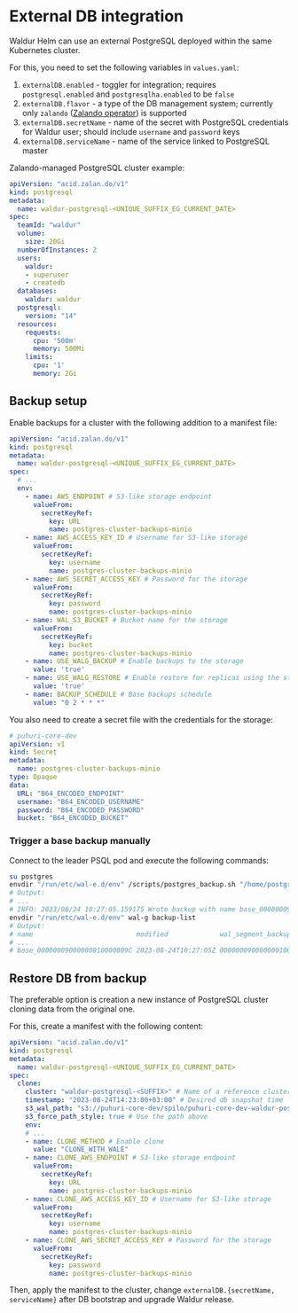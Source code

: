 <!-- EXTERNAL DOCUMENT
Source: https://code.opennodecloud.com/waldur/waldur-helm.git
Branch: master
Remote Path: docs//external-db-integration.md
Local Path: docs/admin-guide/deployment/helm/docs/
Last Sync: 2025-10-31T03:04:10.120902

WARNING: This file is automatically synchronized from the source repository.
DO NOT EDIT this file directly. Changes will be overwritten.
Edit the source at: https://code.opennodecloud.com/waldur/waldur-helm.git/-/tree/master/docs//external-db-integration.md
-->


# External DB integration

Waldur Helm can use an external PostgreSQL deployed within the same Kubernetes cluster.

For this, you need to set the following variables in `values.yaml`:

1. `externalDB.enabled` - toggler for integration; requires `postgresql.enabled` and `postgresqlha.enabled` to be `false`
2. `externalDB.flavor` - a type of the DB management system; currently only `zalando` ([Zalando operator](https://postgres-operator.readthedocs.io/en/latest/)) is supported
3. `externalDB.secretName` - name of the secret with PostgreSQL credentials for Waldur user; should include `username` and `password` keys
4. `externalDB.serviceName` - name of the service linked to PostgreSQL master

Zalando-managed PostgreSQL cluster example:

```yaml
apiVersion: "acid.zalan.do/v1"
kind: postgresql
metadata:
  name: waldur-postgresql-<UNIQUE_SUFFIX_EG_CURRENT_DATE>
spec:
  teamId: "waldur"
  volume:
    size: 20Gi
  numberOfInstances: 2
  users:
    waldur:
    - superuser
    - createdb
  databases:
    waldur: waldur
  postgresql:
    version: "14"
  resources:
    requests:
      cpu: '500m'
      memory: 500Mi
    limits:
      cpu: '1'
      memory: 2Gi
```

## Backup setup

Enable backups for a cluster with the following addition to a manifest file:

```yaml
apiVersion: "acid.zalan.do/v1"
kind: postgresql
metadata:
  name: waldur-postgresql-<UNIQUE_SUFFIX_EG_CURRENT_DATE>
spec:
  # ...
  env:
    - name: AWS_ENDPOINT # S3-like storage endpoint
      valueFrom:
        secretKeyRef:
          key: URL
          name: postgres-cluster-backups-minio
    - name: AWS_ACCESS_KEY_ID # Username for S3-like storage
      valueFrom:
        secretKeyRef:
          key: username
          name: postgres-cluster-backups-minio
    - name: AWS_SECRET_ACCESS_KEY # Password for the storage
      valueFrom:
        secretKeyRef:
          key: password
          name: postgres-cluster-backups-minio
    - name: WAL_S3_BUCKET # Bucket name for the storage
      valueFrom:
        secretKeyRef:
          key: bucket
          name: postgres-cluster-backups-minio
    - name: USE_WALG_BACKUP # Enable backups to the storage
      value: 'true'
    - name: USE_WALG_RESTORE # Enable restore for replicas using the storage
      value: 'true'
    - name: BACKUP_SCHEDULE # Base backups schedule
      value: "0 2 * * *"
```

You also need to create a secret file with the credentials for the storage:

```yaml
# puhuri-core-dev
apiVersion: v1
kind: Secret
metadata:
  name: postgres-cluster-backups-minio
type: Opaque
data:
  URL: "B64_ENCODED_ENDPOINT"
  username: "B64_ENCODED_USERNAME"
  password: "B64_ENCODED_PASSWORD"
  bucket: "B64_ENCODED_BUCKET"

```

### Trigger a base backup manually

Connect to the leader PSQL pod and execute the following commands:

```bash
su postgres
envdir "/run/etc/wal-e.d/env" /scripts/postgres_backup.sh "/home/postgres/pgdata/pgroot/data"
# Output:
# ...
# INFO: 2023/08/24 10:27:05.159175 Wrote backup with name base_00000009000000010000009C
envdir "/run/etc/wal-e.d/env" wal-g backup-list
# Output:
# name                          modified             wal_segment_backup_start
# ...
# base_00000009000000010000009C 2023-08-24T10:27:05Z 00000009000000010000009C
```

## Restore DB from backup

The preferable option is creation a new instance of PostgreSQL cluster cloning data from the original one.

For this, create a manifest with the following content:

```yaml
apiVersion: "acid.zalan.do/v1"
kind: postgresql
metadata:
  name: waldur-postgresql-<UNIQUE_SUFFIX_EG_CURRENT_DATE>
spec:
  clone:
    cluster: "waldur-postgresql-<SUFFIX>" # Name of a reference cluster
    timestamp: "2023-08-24T14:23:00+03:00" # Desired db snapshot time
    s3_wal_path: "s3://puhuri-core-dev/spilo/puhuri-core-dev-waldur-postgresql/wal/" # Path to a directory with WALs in S3 bucket
    s3_force_path_style: true # Use the path above
    env:
    # ...
    - name: CLONE_METHOD # Enable clone
      value: "CLONE_WITH_WALE"
    - name: CLONE_AWS_ENDPOINT # S3-like storage endpoint
      valueFrom:
        secretKeyRef:
          key: URL
          name: postgres-cluster-backups-minio
    - name: CLONE_AWS_ACCESS_KEY_ID # Username for S3-like storage
      valueFrom:
        secretKeyRef:
          key: username
          name: postgres-cluster-backups-minio
    - name: CLONE_AWS_SECRET_ACCESS_KEY # Password for the storage
      valueFrom:
        secretKeyRef:
          key: password
          name: postgres-cluster-backups-minio
```

Then, apply the manifest to the cluster, change `externalDB.{secretName, serviceName}` after DB bootstrap and upgrade Waldur release.
